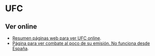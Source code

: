 # UFC

## Ver online

- [Resumen páginas web para ver UFC online](https://www.internetizado.com/paginas-web/ver-ufc-stream).
- [Página para ver combate al poco de su emisión. No funciona desde España](https://www.zdsports.org/).
